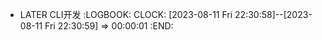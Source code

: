 - LATER CLI开发
  :LOGBOOK:
  CLOCK: [2023-08-11 Fri 22:30:58]--[2023-08-11 Fri 22:30:59] =>  00:00:01
  :END: